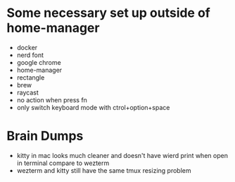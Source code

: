 # Some necessary set up outside of home-manager

+ docker
+ nerd font
+ google chrome
+ home-manager
+ rectangle
+ brew
+ raycast
+ no action when press fn
+ only switch keyboard mode with ctrol+option+space

# Brain Dumps

+ kitty in mac looks much cleaner and doesn't have wierd print when open in terminal compare to wezterm
+ wezterm and kitty still have the same tmux resizing problem
